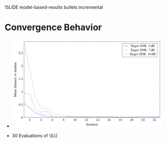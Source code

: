 !SLIDE model-based-results bullets incremental

<script type="text/javascript">
  $('.model-based-results').bind('showoff:show', modelBasedResultsReset)
  $('.model-based-results').bind('showoff:incr', modelBasedResultsForward);
</script>

# Convergence Behavior

* ![REGO Results](rego-results.png)

* 30 Evaluations of \\(L\\)
